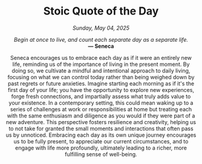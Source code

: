 <h1 align="center">Stoic Quote of the Day</h1>
<p align="center"><em><!--date-start-->Sunday, May 04, 2025<!--date-end--></em></p>
<p align="center">
    <em><!--START_SECTION:quote-text-->
Begin at once to live, and count each separate day as a separate life.
<!--END_SECTION:quote-text--></em><br>
    <strong>— <!--START_SECTION:quote-author-->
Seneca
<!--END_SECTION:quote-author--></strong>
</p>

<p align="center" style="max-width:600px;margin:0 auto;">
<!--START_SECTION:quote-interpretation-->
Seneca encourages us to embrace each day as if it were an entirely new life, reminding us of the importance of living in the present moment. By doing so, we cultivate a mindful and intentional approach to daily living, focusing on what we can control today rather than being weighed down by past regrets or future anxieties. Imagine starting each morning as if it's the first day of your life; you have the opportunity to explore new experiences, forge fresh connections, and impartially assess what truly adds value to your existence. In a contemporary setting, this could mean waking up to a series of challenges at work or responsibilities at home but treating each with the same enthusiasm and diligence as you would if they were part of a new adventure. This perspective fosters resilience and creativity, helping us to not take for granted the small moments and interactions that often pass us by unnoticed. Embracing each day as its own unique journey encourages us to be fully present, to appreciate our current circumstances, and to engage with life more profoundly, ultimately leading to a richer, more fulfilling sense of well-being.
<!--END_SECTION:quote-interpretation-->
</p>

